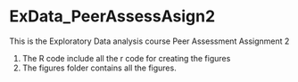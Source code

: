 ExData_PeerAssessAsign2
=======================

This is the Exploratory Data analysis course Peer Assessment Assignment 2
1. The R code include all the r code for creating the figures
2. The figures folder contains all the figures.
